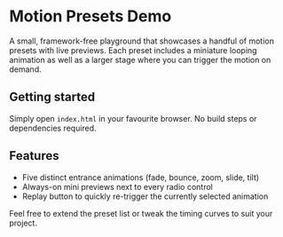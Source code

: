 # Motion Presets Demo

A small, framework-free playground that showcases a handful of motion presets with live previews. Each preset includes a miniature looping animation as well as a larger stage where you can trigger the motion on demand.

## Getting started

Simply open `index.html` in your favourite browser. No build steps or dependencies required.

## Features

- Five distinct entrance animations (fade, bounce, zoom, slide, tilt)
- Always-on mini previews next to every radio control
- Replay button to quickly re-trigger the currently selected animation

Feel free to extend the preset list or tweak the timing curves to suit your project.
